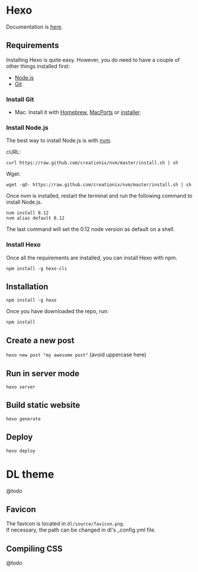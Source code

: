 # Hexo

Documentation is [here](https://hexo.io/).

## Requirements

Installing Hexo is quite easy. However, you do need to have a couple of other things installed first:

- [Node.js](http://nodejs.org/)
- [Git](http://git-scm.com/)

### Install Git

- Mac: Install it with [Homebrew](http://mxcl.github.com/homebrew/), [MacPorts](http://www.macports.org/) or [installer](http://sourceforge.net/projects/git-osx-installer/).

### Install Node.js

The best way to install Node.js is with [nvm](https://github.com/creationix/nvm).

cURL:

```
curl https://raw.github.com/creationix/nvm/master/install.sh | sh
```

Wget:

```
wget -qO- https://raw.github.com/creationix/nvm/master/install.sh | sh
```

Once nvm is installed, restart the terminal and run the following command to install Node.js.

```
nvm install 0.12
nvm alias default 0.12 
```
The last command will set the 0.12 node version as default on a shell.

### Install Hexo

Once all the requirements are installed, you can install Hexo with npm.

`npm install -g hexo-cli`

## Installation

`npm install -g hexo`

Once you have downloaded the repo, run:

`npm install`

## Create a new post

`hexo new post "my awesome post"` (avoid uppercase here)

## Run in server mode

`hexo server`

## Build static website

`hexo generate`

## Deploy

`hexo deploy`

# DL theme

@todo

## Favicon

The favicon is located in `dl/source/favicon.png`.  
If necessary, the path can be changed in dl's _config.yml file.

## Compiling CSS

@todo
